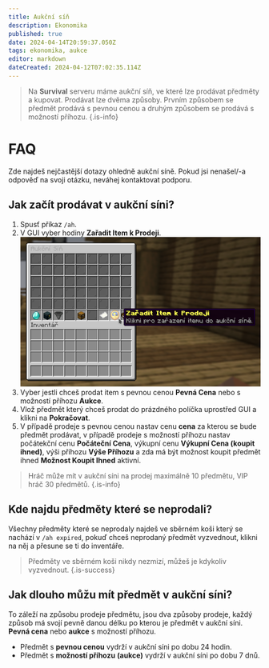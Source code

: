 ```yaml
---
title: Aukční síň
description: Ekonomika
published: true
date: 2024-04-14T20:59:37.050Z
tags: ekonomika, aukce
editor: markdown
dateCreated: 2024-04-12T07:02:35.114Z
---
```


> Na **Survival** serveru máme aukční síň, ve které lze prodávat předměty a kupovat. Prodávat lze dvěma způsoby. Prvním způsobem se předmět prodává s pevnou cenou a druhým způsobem se prodává s možností příhozu.
{.is-info}


# FAQ
Zde najdeš nejčastější dotazy ohledně aukční síně. Pokud jsi nenašel/-a odpověď na svoji otázku, neváhej kontaktovat podporu.

## Jak začít prodávat v aukční síni?

1. Spusť příkaz `/ah`.
2. V GUI vyber hodiny **Zařadit Item k Prodeji**.
![survival_auction.png](/survival_auction.png)
3. Vyber jestli chceš prodat item s pevnou cenou **Pevná Cena** nebo s možností příhozu **Aukce**.
4. Vlož předmět který chceš prodat do prázdného políčka uprostřed GUI a klikni na **Pokračovat**.
5. V případě prodeje s pevnou cenou nastav cenu **cena** za kterou se bude předmět prodávat, v případě prodeje s možností příhozu nastav počátekční cenu **Počáteční Cena**, výkupní cenu **Výkupní Cena (koupit ihned)**, výši příhozu **Výše Příhozu** a zda má být možnost koupit předmět ihned **Možnost Koupit Ihned** aktivní.

> Hráč může mít v aukční síni na prodej maximálně 10 předmětu, VIP hráč 30 předmětů.
{.is-info}

## Kde najdu předměty které se neprodali?

Všechny předměty které se neprodaly najdeš ve sběrném koši který se nachází v `/ah expired`, pokuď chceš neprodaný předmět vyzvednout, klikni na něj a přesune se ti do inventáře.

> Předměty ve sběrném koši nikdy nezmizí, můžeš je kdykoliv vyzvednout.
{.is-success}

## Jak dlouho můžu mít předmět v aukční síni?

To záleží na způsobu prodeje předmětu, jsou dva způsoby prodeje, každý způsob má svojí pevně danou délku po kterou je předmět v aukční síni. **Pevná cena** nebo **aukce** s možností příhozu.
- Předmět s **pevnou cenou** vydrží v aukční síni po dobu 24 hodin.
- Předmět s **možností příhozu** **(aukce)** vydrží v aukční síni po dobu 7 dnů.